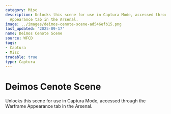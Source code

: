 ```yaml
---
category: Misc
description: Unlocks this scene for use in Captura Mode, accessed through the Warframe
  Appearance tab in the Arsenal.
image: ../images/deimos-cenote-scene-ad546efb15.png
last_updated: '2025-09-17'
name: Deimos Cenote Scene
source: WFCD
tags:
- Captura
- Misc
tradable: true
type: Captura
---
```


# Deimos Cenote Scene

Unlocks this scene for use in Captura Mode, accessed through the Warframe Appearance tab in the Arsenal.

